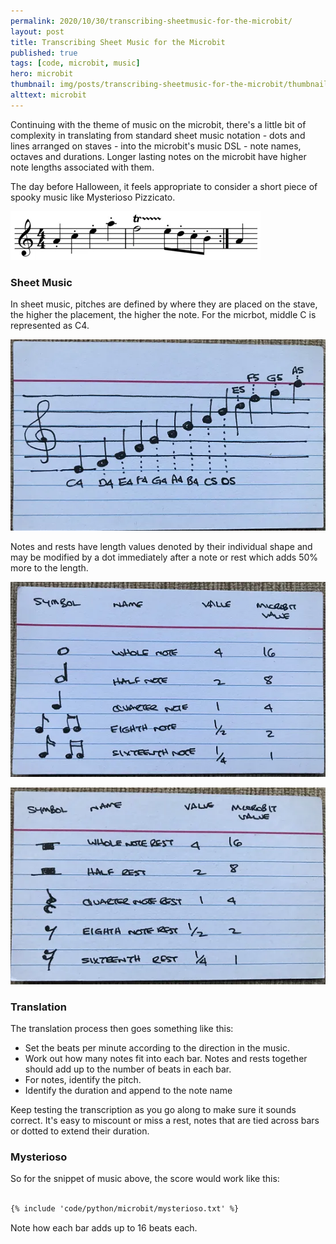 ```yaml
---
permalink: 2020/10/30/transcribing-sheetmusic-for-the-microbit/
layout: post
title: Transcribing Sheet Music for the Microbit
published: true
tags: [code, microbit, music]
hero: microbit
thumbnail: img/posts/transcribing-sheetmusic-for-the-microbit/thumbnail-420x255.webp
alttext: microbit
---
```


Continuing with the theme of music on the microbit, there's a little bit of complexity in translating from standard 
sheet music notation - dots and lines arranged on staves - into the microbit's music DSL - note names, octaves and durations. 
Longer lasting notes on the microbit have higher note lengths associated with them. 

The day before Halloween, it feels appropriate to consider a short piece of spooky music like Mysterioso Pizzicato. 

![sheet music](/img/posts/transcribing-sheetmusic-for-the-microbit/mysterioso-pizzicato.webp)

### Sheet Music

In sheet music, pitches are defined by where they are placed on the stave, the higher the placement, the higher the note. For the 
micrbot, middle C is represented as C4.

![treble clef](/img/posts/transcribing-sheetmusic-for-the-microbit/treble-clef.webp)


Notes and rests have length values denoted by their individual shape and may be modified by a dot immediately after a note or rest
which adds 50% more to the length.


![notes](/img/posts/transcribing-sheetmusic-for-the-microbit/notes.webp)


![rests](/img/posts/transcribing-sheetmusic-for-the-microbit/rests.webp)


### Translation

The translation process then goes something like this:

* Set the beats per minute according to the direction in the music.
* Work out how many notes fit into each bar. Notes and rests together should add up to the number of beats in each bar.
* For notes, identify the pitch.
* Identify the duration and append to the note name

Keep testing the transcription as you go along to make sure it sounds correct. It's easy to miscount or miss a rest, notes that are tied 
across bars or dotted to extend their duration. 

### Mysterioso

So for the snippet of music above, the score would work like this:

```txt

{% include 'code/python/microbit/mysterioso.txt' %}

```

Note how each bar adds up to 16 beats each.